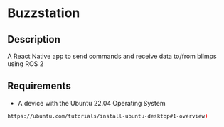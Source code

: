 # Buzzstation

## Description 
A React Native app to send commands and receive data to/from blimps using ROS 2

## Requirements

- A device with the Ubuntu 22.04 Operating System
```bash
https://ubuntu.com/tutorials/install-ubuntu-desktop#1-overview)
```
